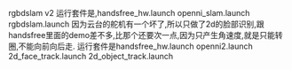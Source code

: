 rgbdslam v2 运行套件是,handsfree_hw.launch openni_slam.launch rgbdslam.launch
因为云台的舵机有一个坏了,所以只做了2d的脸部识别,跟handsfree里面的demo差不多,比那个还要次一点,因为只产生角速度,就是只能转圈,不能向前向后走.
运行套件是handsfree_hw.launch openni2.launch 2d_face_track.launch 2d_object_track.launch
